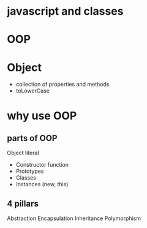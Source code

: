 # javascript and classes

# OOP

# Object
- collection of properties and methods
- toLowerCase

# why use OOP

## parts of OOP
Object literal

- Constructor function
- Prototypes
- Classes
- Instances (new, this)

## 4 pillars
Abstraction 
Encapsulation 
Inheritance 
Polymorphism